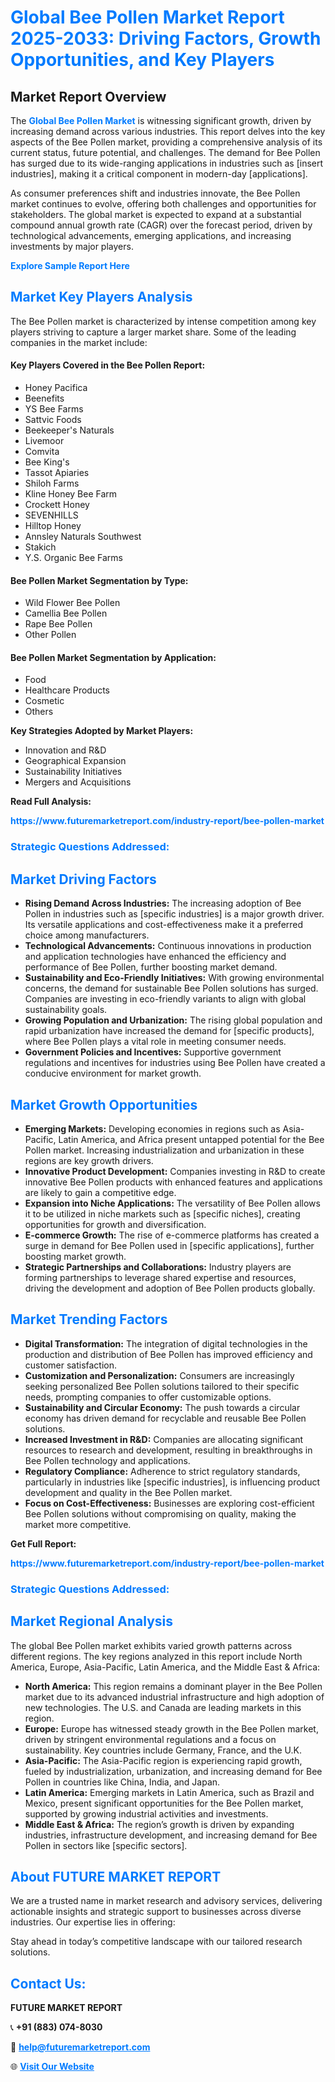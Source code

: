 <h1 style="color: #007BFF;">Global Bee Pollen Market Report 2025-2033: Driving Factors, Growth Opportunities, and Key Players</h1>

<section id="overview">
<h2>Market Report Overview</h2>
<p>The <a href="https://www.futuremarketreport.com/industry-report/bee-pollen-market" style="color: #007BFF; text-decoration: none;"><strong>Global Bee Pollen Market</strong></a> is witnessing significant growth, driven by increasing demand across various industries. This report delves into the key aspects of the Bee Pollen market, providing a comprehensive analysis of its current status, future potential, and challenges. The demand for Bee Pollen has surged due to its wide-ranging applications in industries such as [insert industries], making it a critical component in modern-day [applications].</p>
<p>As consumer preferences shift and industries innovate, the Bee Pollen market continues to evolve, offering both challenges and opportunities for stakeholders. The global market is expected to expand at a substantial compound annual growth rate (CAGR) over the forecast period, driven by technological advancements, emerging applications, and increasing investments by major players.</p>
</section>

<section id="overview">
<p><a href="https://www.futuremarketreport.com/request-sample/reportId=86913" style="color: #007BFF; text-decoration: none;"><strong>Explore Sample Report Here</strong></a></p>
</section>

<section id="key-players">
<h2 style="color: #007BFF;">Market Key Players Analysis</h2>
<p>The Bee Pollen market is characterized by intense competition among key players striving to capture a larger market share. Some of the leading companies in the market include:</p>
<h4>Key Players Covered in the Bee Pollen Report:</h4>
<ul><li>Honey Pacifica</li><li>Beenefits</li><li>YS Bee Farms</li><li>Sattvic Foods</li><li>Beekeeper&#039;s Naturals</li><li>Livemoor</li><li>Comvita</li><li>Bee King&#039;s</li><li>Tassot Apiaries</li><li>Shiloh Farms</li><li>Kline Honey Bee Farm</li><li>Crockett Honey</li><li>SEVENHILLS</li><li>Hilltop Honey</li><li>Annsley Naturals Southwest</li><li>Stakich</li><li>Y.S. Organic Bee Farms</li></ul>
<h4>Bee Pollen Market Segmentation by Type:</h4>
<ul><li>Wild Flower Bee Pollen</li><li>Camellia Bee Pollen</li><li>Rape Bee Pollen</li><li>Other Pollen</li></ul>

<h4>Bee Pollen Market Segmentation by Application:</h4>
<ul><li>Food</li><li>Healthcare Products</li><li>Cosmetic</li><li>Others</li></ul>
<p><strong>Key Strategies Adopted by Market Players:</strong></p>
<ul>
<li>Innovation and R&D</li>
<li>Geographical Expansion</li>
<li>Sustainability Initiatives</li>
<li>Mergers and Acquisitions</li>
</ul>
</section>

<section>
<p><strong>Read Full Analysis: </strong></p><a href="https://www.futuremarketreport.com/industry-report/bee-pollen-market" style="color: #007BFF; text-decoration: none;"><strong>https://www.futuremarketreport.com/industry-report/bee-pollen-market</strong></a>
<h3 style="color: #007BFF;">Strategic Questions Addressed:</h3>
</section>

<section id="driving-factors">
<h2 style="color: #007BFF;">Market Driving Factors</h2>
<ul>
<li><strong>Rising Demand Across Industries:</strong> The increasing adoption of Bee Pollen in industries such as [specific industries] is a major growth driver. Its versatile applications and cost-effectiveness make it a preferred choice among manufacturers.</li>
<li><strong>Technological Advancements:</strong> Continuous innovations in production and application technologies have enhanced the efficiency and performance of Bee Pollen, further boosting market demand.</li>
<li><strong>Sustainability and Eco-Friendly Initiatives:</strong> With growing environmental concerns, the demand for sustainable Bee Pollen solutions has surged. Companies are investing in eco-friendly variants to align with global sustainability goals.</li>
<li><strong>Growing Population and Urbanization:</strong> The rising global population and rapid urbanization have increased the demand for [specific products], where Bee Pollen plays a vital role in meeting consumer needs.</li>
<li><strong>Government Policies and Incentives:</strong> Supportive government regulations and incentives for industries using Bee Pollen have created a conducive environment for market growth.</li>
</ul>
</section>

<section id="growth-opportunities">
<h2 style="color: #007BFF;">Market Growth Opportunities</h2>
<ul>
<li><strong>Emerging Markets:</strong> Developing economies in regions such as Asia-Pacific, Latin America, and Africa present untapped potential for the Bee Pollen market. Increasing industrialization and urbanization in these regions are key growth drivers.</li>
<li><strong>Innovative Product Development:</strong> Companies investing in R&D to create innovative Bee Pollen products with enhanced features and applications are likely to gain a competitive edge.</li>
<li><strong>Expansion into Niche Applications:</strong> The versatility of Bee Pollen allows it to be utilized in niche markets such as [specific niches], creating opportunities for growth and diversification.</li>
<li><strong>E-commerce Growth:</strong> The rise of e-commerce platforms has created a surge in demand for Bee Pollen used in [specific applications], further boosting market growth.</li>
<li><strong>Strategic Partnerships and Collaborations:</strong> Industry players are forming partnerships to leverage shared expertise and resources, driving the development and adoption of Bee Pollen products globally.</li>
</ul>
</section>

<section id="trending-factors">
<h2 style="color: #007BFF;">Market Trending Factors</h2>
<ul>
<li><strong>Digital Transformation:</strong> The integration of digital technologies in the production and distribution of Bee Pollen has improved efficiency and customer satisfaction.</li>
<li><strong>Customization and Personalization:</strong> Consumers are increasingly seeking personalized Bee Pollen solutions tailored to their specific needs, prompting companies to offer customizable options.</li>
<li><strong>Sustainability and Circular Economy:</strong> The push towards a circular economy has driven demand for recyclable and reusable Bee Pollen solutions.</li>
<li><strong>Increased Investment in R&D:</strong> Companies are allocating significant resources to research and development, resulting in breakthroughs in Bee Pollen technology and applications.</li>
<li><strong>Regulatory Compliance:</strong> Adherence to strict regulatory standards, particularly in industries like [specific industries], is influencing product development and quality in the Bee Pollen market.</li>
<li><strong>Focus on Cost-Effectiveness:</strong> Businesses are exploring cost-efficient Bee Pollen solutions without compromising on quality, making the market more competitive.</li>
</ul>
</section>

<section>
<p><strong>Get Full Report: </strong></p><a href="https://www.futuremarketreport.com/industry-report/bee-pollen-market" style="color: #007BFF; text-decoration: none;"><strong>https://www.futuremarketreport.com/industry-report/bee-pollen-market</strong></a>
<h3 style="color: #007BFF;">Strategic Questions Addressed:</h3>
</section>


<section id="regional-analysis">
<h2 style="color: #007BFF;">Market Regional Analysis</h2>
<p>The global Bee Pollen market exhibits varied growth patterns across different regions. The key regions analyzed in this report include North America, Europe, Asia-Pacific, Latin America, and the Middle East & Africa:</p>
<ul>
<li><strong>North America:</strong> This region remains a dominant player in the Bee Pollen market due to its advanced industrial infrastructure and high adoption of new technologies. The U.S. and Canada are leading markets in this region.</li>
<li><strong>Europe:</strong> Europe has witnessed steady growth in the Bee Pollen market, driven by stringent environmental regulations and a focus on sustainability. Key countries include Germany, France, and the U.K.</li>
<li><strong>Asia-Pacific:</strong> The Asia-Pacific region is experiencing rapid growth, fueled by industrialization, urbanization, and increasing demand for Bee Pollen in countries like China, India, and Japan.</li>
<li><strong>Latin America:</strong> Emerging markets in Latin America, such as Brazil and Mexico, present significant opportunities for the Bee Pollen market, supported by growing industrial activities and investments.</li>
<li><strong>Middle East & Africa:</strong> The region’s growth is driven by expanding industries, infrastructure development, and increasing demand for Bee Pollen in sectors like [specific sectors].</li>
</ul>
</section>

<footer>
<h2 style="color: #007BFF;">About FUTURE MARKET REPORT</h2>
<p>We are a trusted name in market research and advisory services, delivering actionable insights and strategic support to businesses across diverse industries. Our expertise lies in offering:</p>

<p>Stay ahead in today’s competitive landscape with our tailored research solutions.</p>

<h2 style="color: #007BFF;">Contact Us:</h2>
<p><strong>FUTURE MARKET REPORT</strong></p>
<p>📞 <strong>+91 (883) 074-8030</strong></p>
<p>📧 <strong><a href="mailto:help@futuremarketreport.com" style="color: #007BFF;">help@futuremarketreport.com</a></strong></p>
<p>🌐 <strong><a href="https://www.futuremarketreport.com/" style="color: #007BFF;">Visit Our Website</a></strong></p>
</footer>